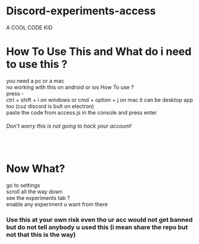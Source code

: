 # Discord-experiments-access
A COOL CODE KID
# How To Use This and What do i need to use this ?
you need a pc or a mac<br>
no working with this on android or ios
How To use ? <BR>
  press - <BR>
  ctrl + shift + i on windows or cmd + option + j on mac it can be desktop app too (cuz discord is bult on electron)<BR>
  paste the code from access.js in the console and press enter <BR>
  <h6>Don't worry this is not going to hack your account!</h6><Br>
<h1>Now What?</h1>
go to settings <BR>
scroll all the way down<BR>
see the experiments tab ?<BR>
enable any experiment u want from there
<h3>Use this at your own risk even tho ur acc would not get banned but do not tell anybody u used this (i mean share the repo but not that this is the way)</h3>






